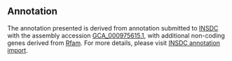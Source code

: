 

Annotation
----------

The annotation presented is derived from annotation submitted to
[INSDC](http://www.insdc.org) with the assembly accession
[GCA\_000975615.1](http://www.ebi.ac.uk/ena/data/view/GCA_000975615.1),
with additional non-coding genes derived from
[Rfam](http://rfam.xfam.org/). For more details, please visit [INSDC
annotation
import](http://ensemblgenomes.org/info/data/insdc_annotation).
